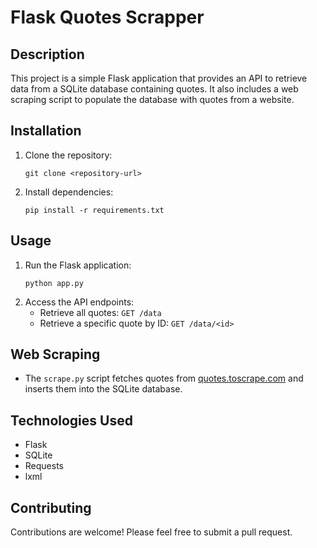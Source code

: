 # Flask Quotes Scrapper

## Description
This project is a simple Flask application that provides an API to retrieve data from a SQLite database containing quotes. It also includes a web scraping script to populate the database with quotes from a website.

## Installation
1. Clone the repository:
    ```
    git clone <repository-url>
    ```
2. Install dependencies:
    ```
    pip install -r requirements.txt
    ```

## Usage
1. Run the Flask application:
    ```
    python app.py
    ```
2. Access the API endpoints:
    - Retrieve all quotes: `GET /data`
    - Retrieve a specific quote by ID: `GET /data/<id>`

## Web Scraping
- The `scrape.py` script fetches quotes from [quotes.toscrape.com](https://quotes.toscrape.com/) and inserts them into the SQLite database.

## Technologies Used
- Flask
- SQLite
- Requests
- lxml

## Contributing
Contributions are welcome! Please feel free to submit a pull request.
